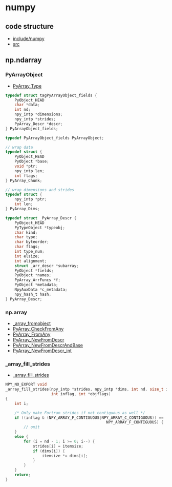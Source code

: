 # numpy

## code structure

- [include/numpy](https://github.com/numpy/numpy/tree/master/numpy/core/include/numpy)
- [src](https://github.com/numpy/numpy/tree/master/numpy/core/src)

## np.ndarray

### PyArrayObject

- [PyArray_Type](https://github.com/numpy/numpy/blob/master/numpy/core/src/multiarray/arrayobject.c#L1780)

```c
typedef struct tagPyArrayObject_fields {
    PyObject_HEAD
    char *data;
    int nd;
    npy_intp *dimensions;
    npy_intp *strides;
    PyArray_Descr *descr;
} PyArrayObject_fields;

typedef PyArrayObject_fields PyArrayObject;
```

```c
// wrap data
typedef struct {
    PyObject_HEAD
    PyObject *base;
    void *ptr;
    npy_intp len;
    int flags;
} PyArray_Chunk;
```

```c
// wrap dimensions and strides
typedef struct {
    npy_intp *ptr;
    int len;
} PyArray_Dims;
```

```c
typedef struct _PyArray_Descr {
    PyObject_HEAD
    PyTypeObject *typeobj;
    char kind;
    char type;
    char byteorder;
    char flags;
    int type_num;
    int elsize;
    int alignment;
    struct _arr_descr *subarray;
    PyObject *fields;
    PyObject *names;
    PyArray_ArrFuncs *f;
    PyObject *metadata;
    NpyAuxData *c_metadata;
    npy_hash_t hash;
} PyArray_Descr;
```

### np.array

- [_array_fromobject](https://github.com/numpy/numpy/blob/master/numpy/core/src/multiarray/multiarraymodule.c#L1575)
- [PyArray_CheckFromAny](https://github.com/numpy/numpy/blob/master/numpy/core/src/multiarray/ctors.c#L1974)
- [PyArray_FromAny](https://github.com/numpy/numpy/blob/master/numpy/core/src/multiarray/ctors.c#L1793)
- [PyArray_NewFromDescr](https://github.com/numpy/numpy/blob/master/numpy/core/src/multiarray/ctors.c#L1162)
- [PyArray_NewFromDescrAndBase](https://github.com/numpy/numpy/blob/master/numpy/core/src/multiarray/ctors.c#L1176)
- [PyArray_NewFromDescr_int](https://github.com/numpy/numpy/blob/master/numpy/core/src/multiarray/ctors.c#L909)

### _array_fill_strides

- [_array_fill_strides](https://github.com/numpy/numpy/blob/master/numpy/core/src/multiarray/ctors.c#L4011)

```c
NPY_NO_EXPORT void
_array_fill_strides(npy_intp *strides, npy_intp *dims, int nd, size_t itemsize,
                    int inflag, int *objflags)
{
    int i;

    /* Only make Fortran strides if not contiguous as well */
    if ((inflag & (NPY_ARRAY_F_CONTIGUOUS|NPY_ARRAY_C_CONTIGUOUS)) ==
                                            NPY_ARRAY_F_CONTIGUOUS) {
        // omit
    }
    else {
        for (i = nd - 1; i >= 0; i--) {
            strides[i] = itemsize;
            if (dims[i]) {
                itemsize *= dims[i];
            }
        }
    }
    return;
}
```
